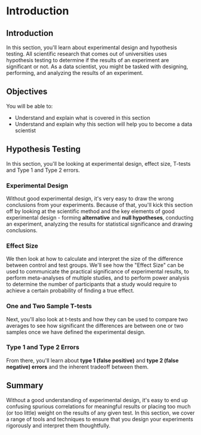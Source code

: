 
# Introduction

## Introduction
In this section, you'll learn about experimental design and hypothesis testing. All scientific research that comes out of universities uses hypothesis testing to determine if the results of an experiment are significant or not. As a data scientist, you might be tasked with designing, performing, and analyzing the results of an experiment.

## Objectives
You will be able to:
* Understand and explain what is covered in this section
* Understand and explain why this section will help you to become a data scientist


## Hypothesis Testing

In this section, you'll be looking at experimental design, effect size, T-tests and Type 1 and Type 2 errors.

### Experimental Design

Without good experimental design, it's very easy to draw the wrong conclusions from your experiments. Because of that, you'll kick this section off by looking at the scientific method and the key elements of good experimental design - forming **alternative** and **null hypotheses**, conducting an experiment, analyzing the results for statistical significance and drawing conclusions.

### Effect Size

We then look at how to calculate and interpret the size of the difference between control and test groups. We'll see how the "Effect Size" can be used to communicate the practical significance of experimental results, to perform meta-analyses of multiple studies, and to perform power analysis to determine the number of participants that a study would require to achieve a certain probability of finding a true effect. 

### One and Two Sample T-tests

Next, you'll also look at t-tests and how they can be used to compare two averages to see how significant the differences are between one or two samples once we have defined the experimental design.

### Type 1 and Type 2 Errors

From there, you'll learn about **type 1 (false positive)** and **type 2 (false negative) errors** and the inherent tradeoff between them.

## Summary

Without a good understanding of experimental design, it's easy to end up confusing spurious correlations for meaningful results or placing too much (or too little) weight on the results of any given test. In this section, we cover a range of tools and techniques to ensure that you design your experiments rigorously and interpret them thoughtfully.
